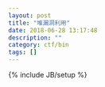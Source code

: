 ```yaml
---
layout: post
title: "堆漏洞利用"
date: 2018-06-28 13:17:48
description: ""
category: ctf/bin
tags: []
---
```

{% include JB/setup %}

